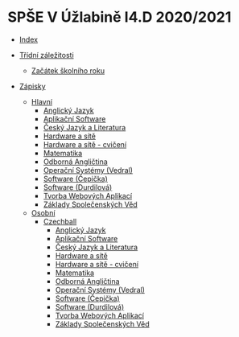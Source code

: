 # SPŠE V Úžlabině I4.D 2020/2021

- [Index](README.md)

- [Třídní záležitosti](Main/Organizace/README.md)
	- [Začátek školního roku](Main/Organizace/zacatek.md)

- [Zápisky]()
	- [Hlavní]()
		- [Anglický Jazyk]()
		- [Aplikační Software]()
		- [Český Jazyk a Literatura]()
		- [Hardware a sítě]()
		- [Hardware a sítě - cvičení]()
		- [Matematika]()
		- [Odborná Angličtina]()
		- [Operační Systémy (Vedral)](Zapisky/Hlavni/OS-VD.md)
		- [Software (Čepička)]()
		- [Software (Durdilová)]()
		- [Tvorba Webových Aplikací]()
		- [Základy Společenských Věd]()
	- [Osobní]()
		- [Czechball]()
			- [Anglický Jazyk]()
			- [Aplikační Software]()
			- [Český Jazyk a Literatura]()
			- [Hardware a sítě]()
			- [Hardware a sítě - cvičení]()
			- [Matematika]()
			- [Odborná Angličtina]()
			- [Operační Systémy (Vedral)](Zapisky/Osobni/Czechball/OS-VD.md)
			- [Software (Čepička)]()
			- [Software (Durdilová)]()
			- [Tvorba Webových Aplikací]()
			- [Základy Společenských Věd]()